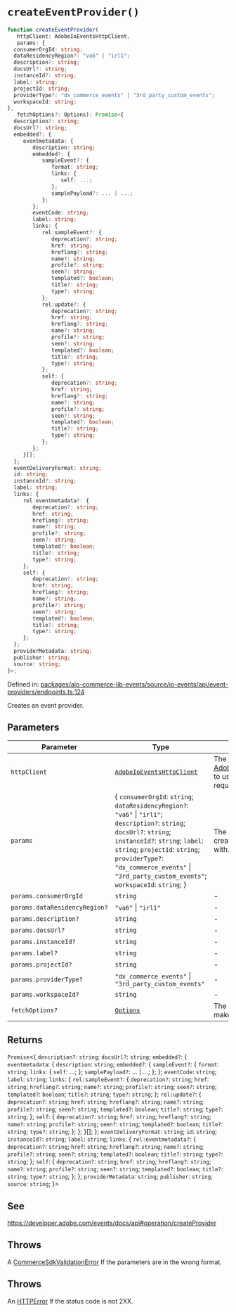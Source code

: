# `createEventProvider()`

```ts
function createEventProvider(
   httpClient: AdobeIoEventsHttpClient,
   params: {
  consumerOrgId: string;
  dataResidencyRegion?: "va6" | "irl1";
  description?: string;
  docsUrl?: string;
  instanceId?: string;
  label: string;
  projectId: string;
  providerType?: "dx_commerce_events" | "3rd_party_custom_events";
  workspaceId: string;
},
   fetchOptions?: Options): Promise<{
  description?: string;
  docsUrl?: string;
  embedded?: {
     eventmetadata: {
        description: string;
        embedded?: {
           sampleEvent?: {
              format: string;
              links: {
                 self: ...;
              };
              samplePayload?: ... | ...;
           };
        };
        eventCode: string;
        label: string;
        links: {
           rel:sampleEvent?: {
              deprecation?: string;
              href: string;
              hreflang?: string;
              name?: string;
              profile?: string;
              seen?: string;
              templated?: boolean;
              title?: string;
              type?: string;
           };
           rel:update?: {
              deprecation?: string;
              href: string;
              hreflang?: string;
              name?: string;
              profile?: string;
              seen?: string;
              templated?: boolean;
              title?: string;
              type?: string;
           };
           self: {
              deprecation?: string;
              href: string;
              hreflang?: string;
              name?: string;
              profile?: string;
              seen?: string;
              templated?: boolean;
              title?: string;
              type?: string;
           };
        };
     }[];
  };
  eventDeliveryFormat: string;
  id: string;
  instanceId?: string;
  label: string;
  links: {
     rel:eventmetadata?: {
        deprecation?: string;
        href: string;
        hreflang?: string;
        name?: string;
        profile?: string;
        seen?: string;
        templated?: boolean;
        title?: string;
        type?: string;
     };
     self: {
        deprecation?: string;
        href: string;
        hreflang?: string;
        name?: string;
        profile?: string;
        seen?: string;
        templated?: boolean;
        title?: string;
        type?: string;
     };
  };
  providerMetadata: string;
  publisher: string;
  source: string;
}>;
```

Defined in: [packages/aio-commerce-lib-events/source/io-events/api/event-providers/endpoints.ts:124](https://github.com/adobe/aio-commerce-sdk/blob/5a56cf6f89369fbe4cacf586ea1b3d08993680a9/packages/aio-commerce-lib-events/source/io-events/api/event-providers/endpoints.ts#L124)

Creates an event provider.

## Parameters

| Parameter                     | Type                                                                                                                                                                                                                                                                                              | Description                                                                                                                                                                                                |
| ----------------------------- | ------------------------------------------------------------------------------------------------------------------------------------------------------------------------------------------------------------------------------------------------------------------------------------------------- | ---------------------------------------------------------------------------------------------------------------------------------------------------------------------------------------------------------- |
| `httpClient`                  | [`AdobeIoEventsHttpClient`](https://github.com/adobe/aio-commerce-sdk/blob/main/packages-private/aio-commerce-lib-api/docs/api-reference/classes/AdobeIoEventsHttpClient.md)                                                                                                                      | The [AdobeIoEventsHttpClient](https://github.com/adobe/aio-commerce-sdk/blob/main/packages-private/aio-commerce-lib-api/docs/api-reference/classes/AdobeIoEventsHttpClient.md) to use to make the request. |
| `params`                      | \{ `consumerOrgId`: `string`; `dataResidencyRegion?`: `"va6"` \| `"irl1"`; `description?`: `string`; `docsUrl?`: `string`; `instanceId?`: `string`; `label`: `string`; `projectId`: `string`; `providerType?`: `"dx_commerce_events"` \| `"3rd_party_custom_events"`; `workspaceId`: `string`; \} | The parameters to create the event provider with.                                                                                                                                                          |
| `params.consumerOrgId`        | `string`                                                                                                                                                                                                                                                                                          | -                                                                                                                                                                                                          |
| `params.dataResidencyRegion?` | `"va6"` \| `"irl1"`                                                                                                                                                                                                                                                                               | -                                                                                                                                                                                                          |
| `params.description?`         | `string`                                                                                                                                                                                                                                                                                          | -                                                                                                                                                                                                          |
| `params.docsUrl?`             | `string`                                                                                                                                                                                                                                                                                          | -                                                                                                                                                                                                          |
| `params.instanceId?`          | `string`                                                                                                                                                                                                                                                                                          | -                                                                                                                                                                                                          |
| `params.label?`               | `string`                                                                                                                                                                                                                                                                                          | -                                                                                                                                                                                                          |
| `params.projectId?`           | `string`                                                                                                                                                                                                                                                                                          | -                                                                                                                                                                                                          |
| `params.providerType?`        | `"dx_commerce_events"` \| `"3rd_party_custom_events"`                                                                                                                                                                                                                                             | -                                                                                                                                                                                                          |
| `params.workspaceId?`         | `string`                                                                                                                                                                                                                                                                                          | -                                                                                                                                                                                                          |
| `fetchOptions?`               | [`Options`](https://github.com/sindresorhus/ky?tab=readme-ov-file#options)                                                                                                                                                                                                                        | The [Options](https://github.com/sindresorhus/ky?tab=readme-ov-file#options) to use to make the request.                                                                                                   |

## Returns

`Promise`\<\{
`description?`: `string`;
`docsUrl?`: `string`;
`embedded?`: \{
`eventmetadata`: \{
`description`: `string`;
`embedded?`: \{
`sampleEvent?`: \{
`format`: `string`;
`links`: \{
`self`: ...;
\};
`samplePayload?`: ... \| ...;
\};
\};
`eventCode`: `string`;
`label`: `string`;
`links`: \{
`rel:sampleEvent?`: \{
`deprecation?`: `string`;
`href`: `string`;
`hreflang?`: `string`;
`name?`: `string`;
`profile?`: `string`;
`seen?`: `string`;
`templated?`: `boolean`;
`title?`: `string`;
`type?`: `string`;
\};
`rel:update?`: \{
`deprecation?`: `string`;
`href`: `string`;
`hreflang?`: `string`;
`name?`: `string`;
`profile?`: `string`;
`seen?`: `string`;
`templated?`: `boolean`;
`title?`: `string`;
`type?`: `string`;
\};
`self`: \{
`deprecation?`: `string`;
`href`: `string`;
`hreflang?`: `string`;
`name?`: `string`;
`profile?`: `string`;
`seen?`: `string`;
`templated?`: `boolean`;
`title?`: `string`;
`type?`: `string`;
\};
\};
\}[];
\};
`eventDeliveryFormat`: `string`;
`id`: `string`;
`instanceId?`: `string`;
`label`: `string`;
`links`: \{
`rel:eventmetadata?`: \{
`deprecation?`: `string`;
`href`: `string`;
`hreflang?`: `string`;
`name?`: `string`;
`profile?`: `string`;
`seen?`: `string`;
`templated?`: `boolean`;
`title?`: `string`;
`type?`: `string`;
\};
`self`: \{
`deprecation?`: `string`;
`href`: `string`;
`hreflang?`: `string`;
`name?`: `string`;
`profile?`: `string`;
`seen?`: `string`;
`templated?`: `boolean`;
`title?`: `string`;
`type?`: `string`;
\};
\};
`providerMetadata`: `string`;
`publisher`: `string`;
`source`: `string`;
\}\>

## See

https://developer.adobe.com/events/docs/api#operation/createProvider

## Throws

A [CommerceSdkValidationError](https://github.com/adobe/aio-commerce-sdk/blob/main/packages/aio-commerce-lib-core/docs/api-reference/classes/CommerceSdkValidationError.md) If the parameters are in the wrong format.

## Throws

An [HTTPError](https://github.com/sindresorhus/ky?tab=readme-ov-file#httperror) If the status code is not 2XX.
